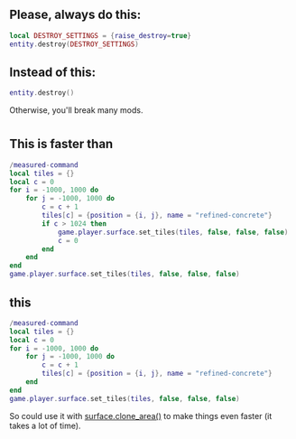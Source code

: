## Please, always do this:
```lua
local DESTROY_SETTINGS = {raise_destroy=true}
entity.destroy(DESTROY_SETTINGS)
```
## Instead of this:
```lua
entity.destroy()
```
Otherwise, you'll break many mods.

#

## This is faster than
```lua
/measured-command
local tiles = {}
local c = 0
for i = -1000, 1000 do
    for j = -1000, 1000 do
        c = c + 1
        tiles[c] = {position = {i, j}, name = "refined-concrete"}
        if c > 1024 then
            game.player.surface.set_tiles(tiles, false, false, false)
            c = 0
        end
    end
end
game.player.surface.set_tiles(tiles, false, false, false)
```

## this
```lua
/measured-command
local tiles = {}
local c = 0
for i = -1000, 1000 do
    for j = -1000, 1000 do
        c = c + 1
        tiles[c] = {position = {i, j}, name = "refined-concrete"}
    end
end
game.player.surface.set_tiles(tiles, false, false, false)
```

So could use it with [surface.clone_area()](https://lua-api.factorio.com/latest/LuaSurface.html#LuaSurface.clone_area) to make things even faster (it takes a lot of time).
